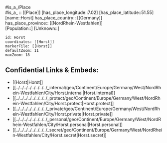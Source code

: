 ﻿---
location: [51.55,7.02] 
mapzoom: [7,12] 
mapmarker: city 
type: City
tags:
- geo/City


SpocWebEntityId: 31032
isDeleted: false
confidential: public

---
#is_a_/Place  
#is_a_ :: [[Place]] 
[has_place_longitude::7.02] 
[has_place_latitude::51.55] 
[name::Horst] 
has_place_country:: [[Germany]]  
has_place_province:: [[NordRhein-Westfahlen]]  
[Population::] 
[Unknown::] 


```leaflet
id: Horst
coordinates: [[Horst]] 
markerFile: [[Horst]] 
defaultZoom: 11 
maxZoom: 18
```


## Confidential Links & Embeds: 
- [[Horst|Horst]]  
- [[../../../../../../../../_internal/geo/Continent/Europe/Germany/West/NordRhein-Westfahlen/City/Horst.internal|Horst.internal]] 
- [[../../../../../../../../_protect/geo/Continent/Europe/Germany/West/NordRhein-Westfahlen/City/Horst.protect|Horst.protect]] 
- [[../../../../../../../../_private/geo/Continent/Europe/Germany/West/NordRhein-Westfahlen/City/Horst.private|Horst.private]] 
- [[../../../../../../../../_personal/geo/Continent/Europe/Germany/West/NordRhein-Westfahlen/City/Horst.personal|Horst.personal]] 
- [[../../../../../../../../_secret/geo/Continent/Europe/Germany/West/NordRhein-Westfahlen/City/Horst.secret|Horst.secret]] 

